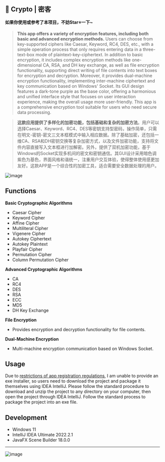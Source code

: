 ## 🔐 Crypto | 密客
**如果你使用或参考了本项目，不妨Star⭐一下~**

>**This app offers a variety of encryption features, including both basic and advanced encryption methods.** Users can choose from key-supported ciphers like Caesar, Keyword, RC4, DES, etc., with a simple operation process that only requires entering data in a three-text-box mode of plaintext-key-ciphertext. In addition to basic encryption, it includes complex encryption methods like one-dimensional CA, RSA, and DH key exchange, as well as file encryption functionality, supporting direct writing of file contents into text boxes for encryption and decryption. Moreover, it provides dual-machine encryption functionality, implementing inter-machine ciphertext and key communication based on Windows' Socket. Its GUI design features a dark-tone purple as the base color, offering a harmonious and unified interface style that focuses on user interaction experience, making the overall usage more user-friendly. This app is a comprehensive encryption tool suitable for users who need secure data processing.

>**这款应用提供了多样化的加密功能，包括基础和复杂的加密方法**。用户可以选择Caesar、Keyword、RC4、DES等密钥支持型密码，操作简单，只需在明文-密钥-密文三文本框模式中输入相应数据。除了基础加密，还包括一维CA、RSA和DH密钥交换等复杂加密方式，以及文件加密功能，支持将文件内容直接写入文本框进行加解密。另外，提供了双机加密功能，基于Windows的Socket实现多机间的密文和密钥通信。其GUI设计采用暗色调紫色为基色，界面风格和谐统一，注重用户交互体验，使得整体使用感更加友好。这款APP是一个综合性的加密工具，适合需要安全数据处理的用户。

![image](https://github.com/Harry-Deng/Crypto-En-Decryptor/assets/72896380/67190dd7-5e68-4d06-8a9f-d2dd5a56b95c)


Functions
-----

**Basic Cryptographic Algorithms**
* Caesar Cipher
* Keyword Cipher
* Affine Cipher
* Multiliteral Cipher
* Vigenere Cipher
* Autokey Ciphertext
* Autokey Plaintext
* Playfair Cipher
* Permutation Cipher
* Column Permutation Cipher

**Advanced Cryptographic Algorithms**
* CA
* RC4
* DES
* RSA
* ECC
* MD5
* DH Key Exchange

**File Encryption**
* Provides encryption and decryption functionality for file contents.

**Dual-Machine Encryption**
* Multi-machine encryption communication based on Windows Socket.


Usage
----
Due to [restrictions of app registration regulations](https://www.gov.cn/zhengce/zhengceku/202308/content_6897341.htm), I am unable to provide an exe installer, so users need to download the project and package it themselves using IDEA IntelliJ.
Please follow the standard procedure to download and unzip the project to any directory on your computer, then open the project through IDEA IntelliJ. Follow the standard process to package the project into an exe file.

Development
----
- Windows 11
- IntelliJ IDEA Ultimate 2022.2.1
- JavaFX Scene Builder 18.0.0
  
***
![image](https://github.com/Harry-Deng/Crypto-En-Decryptor/assets/72896380/de1ac6fa-fd2c-4af3-a3f1-ac75c63a2011)

